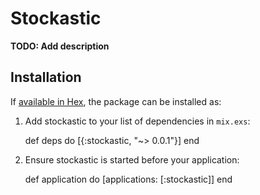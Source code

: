 # Stockastic

**TODO: Add description**

## Installation

If [available in Hex](https://hex.pm/docs/publish), the package can be installed as:

  1. Add stockastic to your list of dependencies in `mix.exs`:

        def deps do
          [{:stockastic, "~> 0.0.1"}]
        end

  2. Ensure stockastic is started before your application:

        def application do
          [applications: [:stockastic]]
        end
